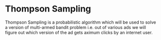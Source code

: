 # Thompson Sampling

Thompson Sampling is a probabilistic algorithm which will be used to solve a version of multi-armed bandit problem i.e. out of various ads we will figure out which version of the ad gets aximum clicks by an internet user.
